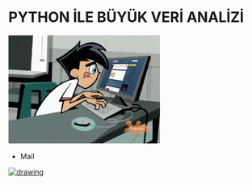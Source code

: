 # **PYTHON İLE BÜYÜK VERİ ANALİZİ** 
<img src=https://raw.githubusercontent.com/mertcank1/BDA/refs/heads/main/animation-cartoons.gif alt="drawing" width="300"/>







- Mail

[<img src=https://www.svgrepo.com/show/530453/mail-reception.svg alt="drawing" width="100"/>](amertcankose@ticaret.edu.tr)
